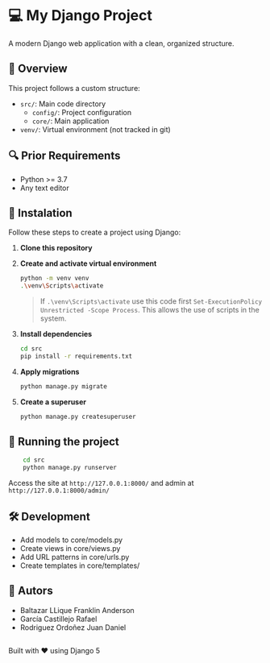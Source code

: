 # 💻 My Django Project
A modern Django web application with a clean, organized structure.

## 📃 Overview

This project follows a custom structure:
- `src/`: Main code directory
  - `config/`: Project configuration
  - `core/`: Main application
- `venv/`: Virtual environment (not tracked in git)

## 🔍 Prior Requirements

-   Python >= 3.7
-   Any text editor

## 🔧 Instalation

Follow these steps to create a project using Django:

1.  **Clone this repository**

2.  **Create and activate virtual environment**

    ```bash
    python -m venv venv
    .\venv\Scripts\activate
    ```
    > If `.\venv\Scripts\activate` use this code first `Set-ExecutionPolicy Unrestricted -Scope Process`. This allows the use of scripts in the system.

3.  **Install dependencies**

    ```bash
    cd src
    pip install -r requirements.txt
    ```

4.  **Apply migrations**

    ```bash
    python manage.py migrate
    ```

5.  **Create a superuser**

    ```bash
    python manage.py createsuperuser
    ```
    
## 🚀 Running the project
```bash
    cd src
    python manage.py runserver
```

Access the site at `http://127.0.0.1:8000/` and admin at `http://127.0.0.1:8000/admin/`

## 🛠 Development
- Add models to core/models.py
- Create views in core/views.py
- Add URL patterns in core/urls.py
- Create templates in core/templates/

## 👤 Autors
- Baltazar LLique Franklin Anderson
- García Castillejo Rafael
- Rodriguez Ordoñez Juan Daniel
  
##
Built with ❤️ using Django 5



 
